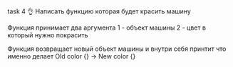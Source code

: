 task 4 👌
Написать функцию которая будет красить машину

Функция принимает два аргумента
1 - объект машины
2 - цвет в который нужно покрасить


Функция возвращает новый объект машины и внутри себя принтит что именно делает
Old color {} -> New color {}

